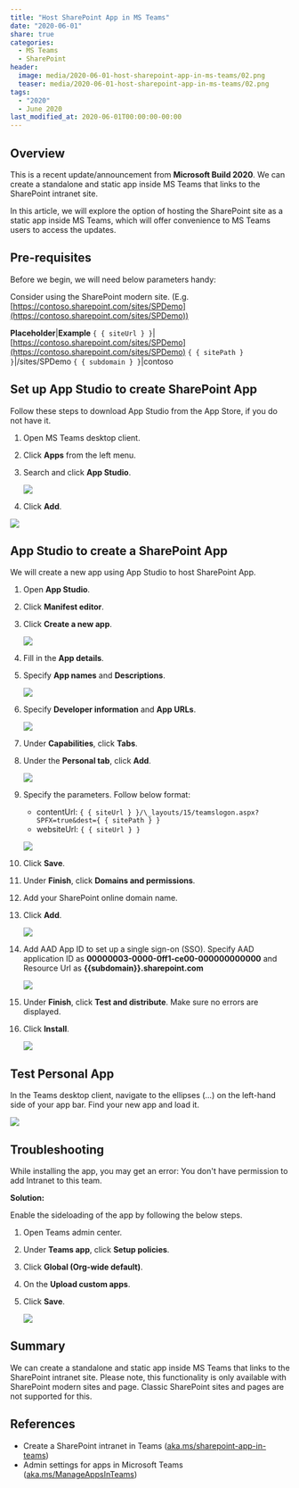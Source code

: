 ```yaml
---
title: "Host SharePoint App in MS Teams"
date: "2020-06-01"
share: true
categories:
  - MS Teams
  - SharePoint
header:
  image: media/2020-06-01-host-sharepoint-app-in-ms-teams/02.png
  teaser: media/2020-06-01-host-sharepoint-app-in-ms-teams/02.png
tags:
  - "2020"
  - June 2020
last_modified_at: 2020-06-01T00:00:00-00:00
---
```


## Overview

This is a recent update/announcement from **Microsoft Build 2020**. We can create a standalone and static app inside MS Teams that links to the SharePoint intranet site.

In this article, we will explore the option of hosting the SharePoint site as a static app inside MS Teams, which will offer convenience to MS Teams users to access the updates.

## Pre-requisites

Before we begin, we will need below parameters handy:

Consider using the SharePoint modern site. (E.g. [https://contoso.sharepoint.com/sites/SPDemo](https://contoso.sharepoint.com/sites/SPDemo))

**Placeholder**|**Example**
`{ { siteUrl } }`|[https://contoso.sharepoint.com/sites/SPDemo](https://contoso.sharepoint.com/sites/SPDemo)
`{ { sitePath } }`|/sites/SPDemo
`{ { subdomain } }`|contoso

## Set up App Studio to create SharePoint App

Follow these steps to download App Studio from the App Store, if you do not have it.

1. Open MS Teams desktop client.
2. Click **Apps** from the left menu.
3. Search and click **App Studio**.

    ![](/media/2020-06-01-host-sharepoint-app-in-ms-teams/01.png)

4.    Click **Add**.

![](/media/2020-06-01-host-sharepoint-app-in-ms-teams/02.png)

## App Studio to create a SharePoint App

We will create a new app using App Studio to host SharePoint App.

1. Open **App Studio**.
2. Click **Manifest editor**.
3. Click **Create a new app**.

    ![](/media/2020-06-01-host-sharepoint-app-in-ms-teams/03.png)

4. Fill in the **App details**.
5. Specify **App names** and **Descriptions**.

    ![](/media/2020-06-01-host-sharepoint-app-in-ms-teams/04.png)

6. Specify **Developer information** and **App URLs**.

    ![](/media/2020-06-01-host-sharepoint-app-in-ms-teams/05.png)

7. Under **Capabilities**, click **Tabs**.
8. Under the **Personal tab**, click **Add**.

    ![](/media/2020-06-01-host-sharepoint-app-in-ms-teams/06.png)

9. Specify the parameters. Follow below format:

    - contentUrl: `{ { siteUrl } }/\_layouts/15/teamslogon.aspx?SPFX=true&dest={ { sitePath } }`
    - websiteUrl: `{ { siteUrl } }`

    ![](/media/2020-06-01-host-sharepoint-app-in-ms-teams/07.png)

10. Click **Save**.
11. Under **Finish**, click **Domains and permissions**.
12. Add your SharePoint online domain name.
13. Click **Add**.

    ![](/media/2020-06-01-host-sharepoint-app-in-ms-teams/08.png)

14. Add AAD App ID to set up a single sign-on (SSO). Specify AAD application ID as **00000003-0000-0ff1-ce00-000000000000** and Resource Url as **{{subdomain}}.sharepoint.com**

    ![](/media/2020-06-01-host-sharepoint-app-in-ms-teams/09.png)

15. Under **Finish**, click **Test and distribute**. Make sure no errors are displayed.
16. Click **Install**.

    ![](/media/2020-06-01-host-sharepoint-app-in-ms-teams/10.png)

## Test Personal App

In the Teams desktop client, navigate to the ellipses (…) on the left-hand side of your app bar. Find your new app and load it.

![](/media/2020-06-01-host-sharepoint-app-in-ms-teams/11.png)

## Troubleshooting

While installing the app, you may get an error: You don't have permission to add Intranet to this team.

**Solution:**

Enable the sideloading of the app by following the below steps.

1. Open Teams admin center.
2. Under **Teams app**, click **Setup policies**.
3. Click **Global (Org-wide default)**.
4. On the **Upload custom apps**.
5. Click **Save**.

    ![](/media/2020-06-01-host-sharepoint-app-in-ms-teams/12.png)

## Summary

We can create a standalone and static app inside MS Teams that links to the SharePoint intranet site. Please note, this functionality is only available with SharePoint modern sites and page. Classic SharePoint sites and pages are not supported for this.


## References

- Create a SharePoint intranet in Teams ([aka.ms/sharepoint-app-in-teams](http://aka.ms/sharepoint-app-in-teams))
- Admin settings for apps in Microsoft Teams ([aka.ms/ManageAppsInTeams](http://aka.ms/ManageAppsInTeams))
